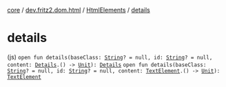 [core](../../index.md) / [dev.fritz2.dom.html](../index.md) / [HtmlElements](index.md) / [details](./details.md)

# details

(js) `open fun details(baseClass: `[`String`](https://kotlinlang.org/api/latest/jvm/stdlib/kotlin/-string/index.html)`? = null, id: `[`String`](https://kotlinlang.org/api/latest/jvm/stdlib/kotlin/-string/index.html)`? = null, content: `[`Details`](../-details/index.md)`.() -> `[`Unit`](https://kotlinlang.org/api/latest/jvm/stdlib/kotlin/-unit/index.html)`): `[`Details`](../-details/index.md)
`open fun details(baseClass: `[`String`](https://kotlinlang.org/api/latest/jvm/stdlib/kotlin/-string/index.html)`? = null, id: `[`String`](https://kotlinlang.org/api/latest/jvm/stdlib/kotlin/-string/index.html)`? = null, content: `[`TextElement`](../-text-element/index.md)`.() -> `[`Unit`](https://kotlinlang.org/api/latest/jvm/stdlib/kotlin/-unit/index.html)`): `[`TextElement`](../-text-element/index.md)